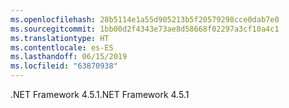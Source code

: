 ```yaml
---
ms.openlocfilehash: 28b5114e1a55d905213b5f20579298cce0dab7e0
ms.sourcegitcommit: 1bb00d2f4343e73ae8d58668f02297a3cf10a4c1
ms.translationtype: HT
ms.contentlocale: es-ES
ms.lasthandoff: 06/15/2019
ms.locfileid: "63870938"
---
```

<span data-ttu-id="1ff8c-101">.NET Framework 4.5.1</span><span class="sxs-lookup"><span data-stu-id="1ff8c-101">.NET Framework 4.5.1</span></span>